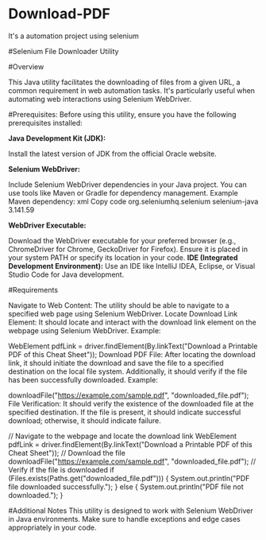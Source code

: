 # Download-PDF
It's a automation project using selenium 

#Selenium File Downloader Utility

#Overview

This Java utility facilitates the downloading of files from a given URL, a common requirement in web automation tasks. It's particularly useful when automating web interactions using Selenium WebDriver.

#Prerequisites: 
Before using this utility, ensure you have the following prerequisites installed:

**Java Development Kit (JDK):**

Install the latest version of JDK from the official Oracle website.

**Selenium WebDriver:**

Include Selenium WebDriver dependencies in your Java project. You can use tools like Maven or Gradle for dependency management.
Example Maven dependency:
xml
Copy code
<dependency>
    <groupId>org.seleniumhq.selenium</groupId>
    <artifactId>selenium-java</artifactId>
    <version>3.141.59</version>
</dependency>

**WebDriver Executable:**

Download the WebDriver executable for your preferred browser (e.g., ChromeDriver for Chrome, GeckoDriver for Firefox). Ensure it is placed in your system PATH or specify its location in your code.
**IDE (Integrated Development Environment):**
Use an IDE like IntelliJ IDEA, Eclipse, or Visual Studio Code for Java development.

#Requirements

Navigate to Web Content: The utility should be able to navigate to a specified web page using Selenium WebDriver.
Locate Download Link Element: It should locate and interact with the download link element on the webpage using Selenium WebDriver. Example:

WebElement pdfLink = driver.findElement(By.linkText("Download a Printable PDF of this Cheat Sheet"));
Download PDF File: After locating the download link, it should initiate the download and save the file to a specified destination on the local file system. Additionally, it should verify if the file has been successfully downloaded. Example:

downloadFile("https://example.com/sample.pdf", "downloaded_file.pdf");
File Verification: It should verify the existence of the downloaded file at the specified destination. If the file is present, it should indicate successful download; otherwise, it should indicate failure.

// Navigate to the webpage and locate the download link
WebElement pdfLink = driver.findElement(By.linkText("Download a Printable PDF of this Cheat Sheet"));
// Download the file
downloadFile("https://example.com/sample.pdf", "downloaded_file.pdf");
// Verify if the file is downloaded
if (Files.exists(Paths.get("downloaded_file.pdf"))) {
    System.out.println("PDF file downloaded successfully.");
} else {
    System.out.println("PDF file not downloaded.");
}

#Additional Notes
This utility is designed to work with Selenium WebDriver in Java environments.
Make sure to handle exceptions and edge cases appropriately in your code.
